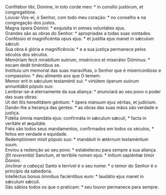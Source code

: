 <div class="dropcap text-justify">Confitébor tibi, Dómine, in toto corde meo: * in consílio justórum, et congregatióne.</div>
<div class="dropcap text-justify">Louvar-Vos-ei, ó Senhor, com todo meu coração: * no conselho e na congregação dos justos.</div>
<div class="text-justify">Magna ópera Dómini: * exquisíta in omnes voluntátes ejus.</div>
<div class="text-justify">Grandes são as obras do Senhor: * apropriadas a todas suas vontades.</div>
<div class="text-justify">Conféssio et magnificéntia opus ejus: * et justítia ejus manet in sǽculum sǽculi.</div>
<div class="text-justify">Sua obra é glória e magnificência: * e a sua justiça permanece pelos séculos dos séculos.</div>
<div class="text-justify">Memóriam fecit mirabílium suórum, miséricors et miserátor Dóminus: * escam dedit timéntibus se.</div>
<div class="text-justify">Instituiu um memorial das suas maravilhas, o Senhor que é misericordioso e compassivo: * deu alimento aos que O temem.</div>
<div class="text-justify">Memor erit in sǽculum testaménti sui: * virtútem óperum suórum annuntiábit pópulo suo:</div>
<div class="text-justify">Lembrar-se-á eternamente da sua aliança: * anunciará ao seu povo o poder das suas obras:</div>
<div class="text-justify">Ut det illis hereditátem géntium: * ópera mánuum ejus véritas, et judícium.</div>
<div class="text-justify">Dando-lhe a herança das gentes: * as obras das suas mãos são verdade e justiça.</div>
<div class="text-justify">Fidélia ómnia mandáta ejus: confirmáta in sǽculum sǽculi, * facta in veritáte et æquitáte.</div>
<div class="text-justify">Fiéis são todos seus mandamentos, confirmados em todos os séculos, * feitos em verdade e equidade.</div>
<div class="text-justify">Redemptiónem misit pópulo suo: * mandávit in ætérnum testaméntum suum.</div>
<div class="text-justify">Enviou a redenção ao seu povo: * estabeleceu para sempre a sua aliança.</div>
<div class="text-justify"><em>(fit reverentia)</em> Sanctum, et terríbile nomen ejus: * inítium sapiéntiæ timor Dómini.</div>
<div class="text-justify"><em>(inclinar a cabeça)</em> Santo e terrível é o seu nome: * o temor do Senhor é o princípio da sabedoria.</div>
<div class="text-justify">Intelléctus bonus ómnibus faciéntibus eum: * laudátio ejus manet in sǽculum sǽculi.</div>
<div class="text-justify">São sábios todos os que o praticam: * seu louvor permanece para sempre.</div>
